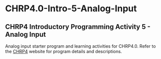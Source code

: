 # CHRP4.0-Intro-5-Analog-Input

## CHRP4 Introductory Programming Activity 5 - Analog Input

Analog input starter program and learning activities for CHRP4.0. Refer to the
[CHRP4](https://mirobo.tech/chrp4) website for program details and descriptions.
